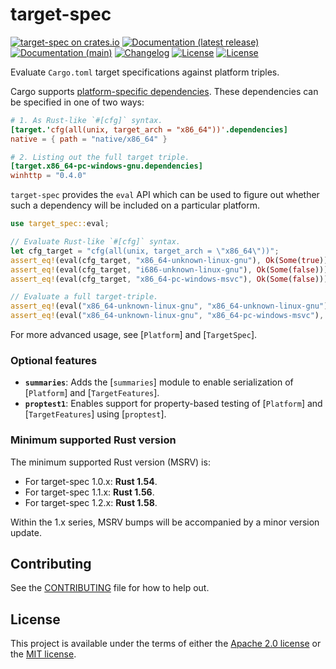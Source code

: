 # target-spec

[![target-spec on crates.io](https://img.shields.io/crates/v/target-spec)](https://crates.io/crates/target-spec)
[![Documentation (latest release)](https://img.shields.io/badge/docs-latest-brightgreen.svg)](https://docs.rs/target-spec/)
[![Documentation (main)](https://img.shields.io/badge/docs-main-purple)](https://guppy-rs.github.io/guppy/rustdoc/target_spec/)
[![Changelog](https://img.shields.io/badge/changelog-latest-blue)](CHANGELOG.md)
[![License](https://img.shields.io/badge/license-Apache-green.svg)](../LICENSE-APACHE)
[![License](https://img.shields.io/badge/license-MIT-green.svg)](../LICENSE-MIT)

Evaluate `Cargo.toml` target specifications against platform triples.

Cargo supports
[platform-specific dependencies](https://doc.rust-lang.org/cargo/reference/specifying-dependencies.html#platform-specific-dependencies).
These dependencies can be specified in one of two ways:

```toml
# 1. As Rust-like `#[cfg]` syntax.
[target.'cfg(all(unix, target_arch = "x86_64"))'.dependencies]
native = { path = "native/x86_64" }

# 2. Listing out the full target triple.
[target.x86_64-pc-windows-gnu.dependencies]
winhttp = "0.4.0"
```

`target-spec` provides the `eval` API which can be used to figure out whether such a
dependency will be included on a particular platform.

```rust
use target_spec::eval;

// Evaluate Rust-like `#[cfg]` syntax.
let cfg_target = "cfg(all(unix, target_arch = \"x86_64\"))";
assert_eq!(eval(cfg_target, "x86_64-unknown-linux-gnu"), Ok(Some(true)));
assert_eq!(eval(cfg_target, "i686-unknown-linux-gnu"), Ok(Some(false)));
assert_eq!(eval(cfg_target, "x86_64-pc-windows-msvc"), Ok(Some(false)));

// Evaluate a full target-triple.
assert_eq!(eval("x86_64-unknown-linux-gnu", "x86_64-unknown-linux-gnu"), Ok(Some(true)));
assert_eq!(eval("x86_64-unknown-linux-gnu", "x86_64-pc-windows-msvc"), Ok(Some(false)));
```

For more advanced usage, see [`Platform`] and [`TargetSpec`].

### Optional features

* **`summaries`**: Adds the [`summaries`] module to enable serialization of [`Platform`] and [`TargetFeatures`].
* **`proptest1`**: Enables support for property-based testing of [`Platform`] and
  [`TargetFeatures`] using [`proptest`].

### Minimum supported Rust version

The minimum supported Rust version (MSRV) is:
* For target-spec 1.0.x: **Rust 1.54**.
* For target-spec 1.1.x: **Rust 1.56**.
* For target-spec 1.2.x: **Rust 1.58**.

Within the 1.x series, MSRV bumps will be accompanied by a minor version update.

## Contributing

See the [CONTRIBUTING](../CONTRIBUTING.md) file for how to help out.

## License

This project is available under the terms of either the [Apache 2.0 license](../LICENSE-APACHE) or the [MIT
license](../LICENSE-MIT).

<!--
README.md is generated from README.tpl by cargo readme. To regenerate:

cargo install cargo-readme
cargo readme > README.md
-->
